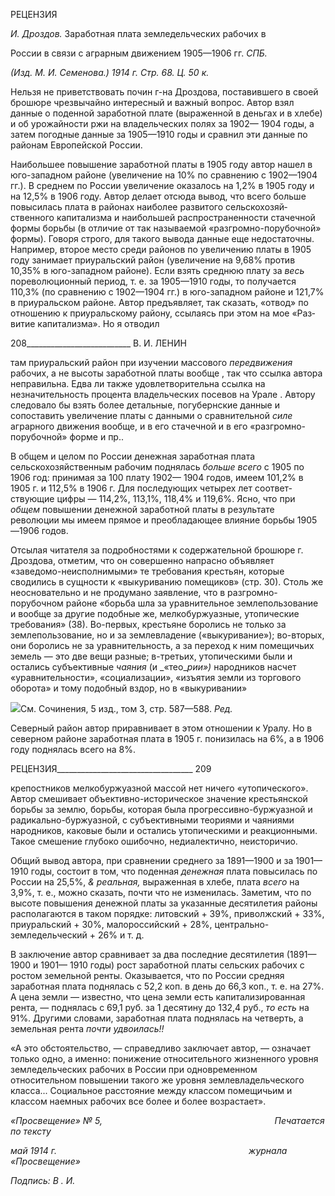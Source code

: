 РЕЦЕНЗИЯ

_И. Дроздов._ Заработная плата земледельческих рабочих в

России в связи с аграрным движением 1905—1906 гг. _СПБ._

_(Изд. М. И. Семенова.) 1914 г. Стр. 68. Ц. 50 к._

Нельзя не приветствовать почин г-на Дроздова, поставившего в своей брошюре чрезвычайно интересный и важный вопрос. Автор взял данные о поденной заработной плате (выраженной в деньгах и в хлебе) и об урожайности ржи на владельческих полях за 1902— 1904 годы, а затем погодные данные за 1905—1910 годы и сравнил эти дан­ные по районам Европейской России.

Наибольшее повышение заработной платы в 1905 году автор нашел в юго-западном районе (увеличение на 10% по сравнению с 1902—1904 гг.). В среднем по России уве­личение оказалось на 1,2% в 1905 году и на 12,5% в 1906 году. Автор делает отсюда вывод, что всего больше повысилась плата в районах наиболее развитого сельскохозяй­ственного капитализма и наибольшей распространенности стачечной формы борьбы (в отличие от так называемой «разгромно-порубочной» формы). Говоря строго, для такого вывода данные еще недостаточны. Например, второе место среди районов по увеличе­нию платы в 1905 году занимает приуральский район (увеличение на 9,68% против 10,35% в юго-западном районе). Если взять среднюю плату за _весь_ пореволюционный период, т. е. за 1905—1910 годы, то получается 110,3% (по сравнению с 1902—1904 гг.) в юго-западном районе и 121,7% в приуральском районе. Автор предъявляет, так ска­зать, «отвод» по отношению к приуральскому району, ссылаясь при этом на мое «Раз­витие капитализма». Но я отводил

  

208__________________________ В. И. ЛЕНИН

там приуральский район при изучении массового _передвижения_ рабочих, а не высоты заработной платы вообще , так что ссылка автора неправильна. Едва ли также удовле­творительна ссылка на незначительность процента владельческих посевов на Урале . Автору следовало бы взять более детальные, погубернские данные и сопоставить уве­личение платы с данными о сравнительной _силе_ аграрного движения вообще, и в его стачечной и в его «разгромно-порубочной» форме и пр..

В общем и целом по России денежная заработная плата сельскохозяйственным рабо­чим поднялась _больше всего_ с 1905 по 1906 год: принимая за 100 плату 1902— 1904 го­дов, имеем 101,2% в 1905 г. и 112,5% в 1906 г. Для последующих четырех лет соответ­ствующие цифры — 114,2%, 113,1%, 118,4% и 119,6%. Ясно, что при _общем_ повыше­нии денежной заработной платы в результате революции мы имеем прямое и преобла­дающее влияние борьбы 1905—1906 годов.

Отсылая читателя за подробностями к содержательной брошюре г. Дроздова, отме­тим, что он совершенно напрасно объявляет «заведомо-неисполнимыми» те требования крестьян, которые сводились в сущности к «выкуриванию помещиков» (стр. 30). Столь же неосновательно и не продумано заявление, что в разгромно-порубочном районе «борьба шла за уравнительное землепользование и вообще за другие подобные же, мелкобуржуазные, утопические требования» (38). Во-первых, крестьяне боролись не только за землепользование, но и за землевладение («выкуривание»); во-вторых, они боролись не за уравнительность, а за переход к ним помещичьих земель — это две ве­щи разные; в-третьих, утопическими были и остались субъективные _чаяния_ (и _«тео­__рии»)_ народников насчет «уравнительности», «социализации», «изъятия земли из тор­гового оборота» и тому подобный вздор, но в «выкуривании»

![](file:///C:/Users/bot32/AppData/Local/Temp/msohtmlclip1/01/clip_image001.png)См. Сочинения, 5 изд., том 3, стр. 587—588. _Ред._

Северный район автор приравнивает в этом отношении к Уралу. Но в северном районе заработная плата в 1905 г. понизилась на 6%, а в 1906 году поднялась всего на 8%.

  

РЕЦЕНЗИЯ__________________________________ 209

крепостников мелкобуржуазной массой нет ничего «утопического». Автор смешивает объективно-историческое значение крестьянской борьбы за землю, борьбы, которая была прогрессивно-буржуазной и радикально-буржуазной, с субъективными теориями и чаяниями народников, каковые были и остались утопическими и реакционными. Та­кое смешение глубоко ошибочно, недиалектично, неисторичио.

Общий вывод автора, при сравнении среднего за 1891—1900 и за 1901—1910 годы, состоит в том, что поденная _денежная_ плата повысилась по России на 25,5%, _& реаль­ная,_ выраженная в хлебе, плата _всего_ на 3,9%, т. е., можно сказать, почти что не изме­нилась. Заметим, что по высоте повышения денежной платы за указанные десятилетия районы располагаются в таком порядке: литовский + 39%, приволжский + 33%, при­уральский + 30%, малороссийский + 28%, центрально-земледельческий + 26% и т. д.

В заключение автор сравнивает за два последние десятилетия (1891—1900 и 1901— 1910 годы) рост заработной платы сельских рабочих с ростом земельной ренты. Оказы­вается, что по России средняя заработная плата поднялась с 52,2 коп. в день до 66,3 коп., т. е. на 27%. А цена земли — известно, что цена земли есть капитализированная рента, — поднялась с 69,1 руб. за 1 десятину до 132,4 руб., _то есть_ на 91%. Другими словами, заработная плата поднялась на четверть, а земельная рента _почти удвоилась!!_

«А это обстоятельство, — справедливо заключает автор, — означает только одно, а именно: понижение относительного жизненного уровня земледельческих рабочих в России при одновременном относительном повышении такого же уровня землевла­дельческого класса... Социальное расстояние между классом помещичьим и классом наемных рабочих все более и более возрастает».

_«Просвещение» № 5,                                                                      Печатается по тексту_

_май 1914 г.                                                                              журнала «Просвещение»_

_Подпись: В . И._